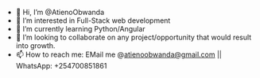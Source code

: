 - 👋 Hi, I’m @AtienoObwanda
- 👀 I’m interested in Full-Stack web development
- 🌱 I’m currently learning Python/Angular
- 💞️ I’m looking to collaborate on any project/opportunity that would result into growth.
- 📫 How to reach me: EMail me @atienoobwanda@gmail.com || WhatsApp: +254700851861

<!---
AtienoObwanda/AtienoObwanda is a ✨ special ✨ repository because its `README.md` (this file) appears on your GitHub profile.
You can click the Preview link to take a look at your changes.
--->
